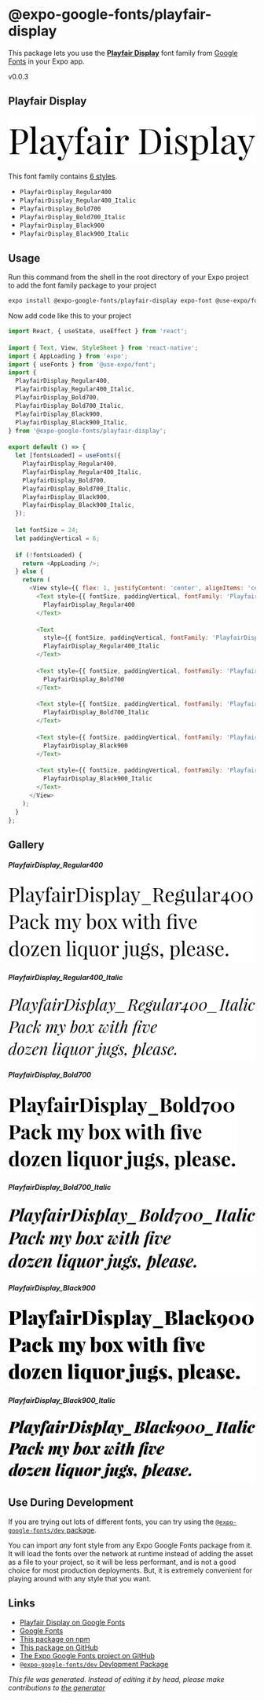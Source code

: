 # @expo-google-fonts/playfair-display

This package lets you use the [**Playfair Display**](https://fonts.google.com/specimen/Playfair+Display) font family from [Google Fonts](https://fonts.google.com/) in your Expo app.

v0.0.3

## Playfair Display

![Playfair Display](./font-family.png)

This font family contains [6 styles](#gallery).

- `PlayfairDisplay_Regular400`
- `PlayfairDisplay_Regular400_Italic`
- `PlayfairDisplay_Bold700`
- `PlayfairDisplay_Bold700_Italic`
- `PlayfairDisplay_Black900`
- `PlayfairDisplay_Black900_Italic`

## Usage

Run this command from the shell in the root directory of your Expo project to add the font family package to your project
```sh
expo install @expo-google-fonts/playfair-display expo-font @use-expo/font
```

Now add code like this to your project
```js
import React, { useState, useEffect } from 'react';

import { Text, View, StyleSheet } from 'react-native';
import { AppLoading } from 'expo';
import { useFonts } from '@use-expo/font';
import {
  PlayfairDisplay_Regular400,
  PlayfairDisplay_Regular400_Italic,
  PlayfairDisplay_Bold700,
  PlayfairDisplay_Bold700_Italic,
  PlayfairDisplay_Black900,
  PlayfairDisplay_Black900_Italic,
} from '@expo-google-fonts/playfair-display';

export default () => {
  let [fontsLoaded] = useFonts({
    PlayfairDisplay_Regular400,
    PlayfairDisplay_Regular400_Italic,
    PlayfairDisplay_Bold700,
    PlayfairDisplay_Bold700_Italic,
    PlayfairDisplay_Black900,
    PlayfairDisplay_Black900_Italic,
  });

  let fontSize = 24;
  let paddingVertical = 6;

  if (!fontsLoaded) {
    return <AppLoading />;
  } else {
    return (
      <View style={{ flex: 1, justifyContent: 'center', alignItems: 'center' }}>
        <Text style={{ fontSize, paddingVertical, fontFamily: 'PlayfairDisplay_Regular400' }}>
          PlayfairDisplay_Regular400
        </Text>

        <Text
          style={{ fontSize, paddingVertical, fontFamily: 'PlayfairDisplay_Regular400_Italic' }}>
          PlayfairDisplay_Regular400_Italic
        </Text>

        <Text style={{ fontSize, paddingVertical, fontFamily: 'PlayfairDisplay_Bold700' }}>
          PlayfairDisplay_Bold700
        </Text>

        <Text style={{ fontSize, paddingVertical, fontFamily: 'PlayfairDisplay_Bold700_Italic' }}>
          PlayfairDisplay_Bold700_Italic
        </Text>

        <Text style={{ fontSize, paddingVertical, fontFamily: 'PlayfairDisplay_Black900' }}>
          PlayfairDisplay_Black900
        </Text>

        <Text style={{ fontSize, paddingVertical, fontFamily: 'PlayfairDisplay_Black900_Italic' }}>
          PlayfairDisplay_Black900_Italic
        </Text>
      </View>
    );
  }
};

```

## Gallery

##### PlayfairDisplay_Regular400
![PlayfairDisplay_Regular400](./924bc8e9d64e8b2f2cb789375461b2d504e9975b6f77da5ffc252ddc8a3aac57.ttf.png)

##### PlayfairDisplay_Regular400_Italic
![PlayfairDisplay_Regular400_Italic](./548814592545ef5a92d9c32a90d369cc51da8a75c2a9397c3f8b64550d64f723.ttf.png)

##### PlayfairDisplay_Bold700
![PlayfairDisplay_Bold700](./e5f443f351dd32a170af092c9d5509a205b292561fff1cc93c7a775be1508529.ttf.png)

##### PlayfairDisplay_Bold700_Italic
![PlayfairDisplay_Bold700_Italic](./b30290eb18fd60330cbcf52d5f3cfdb174100195152ee6c527c286b01155a193.ttf.png)

##### PlayfairDisplay_Black900
![PlayfairDisplay_Black900](./b6c0ff8733004f8c2f6cf42f45af14fbd569ba824fb2843b3db4f3e15616cedd.ttf.png)

##### PlayfairDisplay_Black900_Italic
![PlayfairDisplay_Black900_Italic](./19e0ceccbc574b8a28fe94bd62388dc4dd8dbb00da8fda92003d293ff75bf9ed.ttf.png)


## Use During Development

If you are trying out lots of different fonts, you can try using the [`@expo-google-fonts/dev` package](https://www.npmjs.com/package/@expo-google-fonts/dev).

You can import *any* font style from any Expo Google Fonts package from it. It will load the fonts
over the network at runtime instead of adding the asset as a file to your project, so it will be 
less performant, and is not a good choice for most production deployments. But, it is extremely convenient
for playing around with any style that you want.

## Links

- [Playfair Display on Google Fonts](https://fonts.google.com/specimen/Playfair+Display)
- [Google Fonts](https://fonts.google.com/)
- [This package on npm](https://www.npmjs.com/package/@expo-google-fonts/playfair-display)
- [This package on GitHub](https://github.com/expo/google-fonts/tree/master/font-packages/playfair-display)
- [The Expo Google Fonts project on GitHub](https://github.com/expo/google-fonts)
- [`@expo-google-fonts/dev` Devlopment Package](https://github.com/expo/google-fonts/tree/master/font-packages/dev)


*This file was generated. Instead of editing it by head, please make contributions to [the generator](https://github.com/expo/google-fonts/tree/master/packages/generator)*
